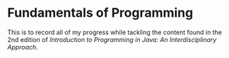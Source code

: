 # Fundamentals of Programming

This is to record all of my progress while tackling the content found in the 2nd edition of _Introduction to Programming in Java: An Interdisciplinary Approach._
